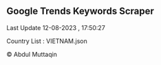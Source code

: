 

## Google Trends Keywords Scraper 
 
Last Update 12-08-2023 , 17:50:27

Country List :
VIETNAM.json



© Abdul Muttaqin 
